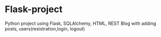 # Flask-project
Python project using Flask, SQLAlchemy, HTML, REST
Blog with adding posts, users(resistration,login, logout)
